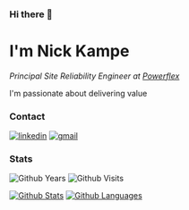 ### Hi there 👋

# I'm Nick Kampe

*Principal Site Reliability Engineer at [Powerflex][powerflex]*

I'm passionate about delivering value

### Contact
[![linkedin][linkedin-badge]][linkedin] [![gmail][gmail-badge]][gmail]

### Stats
![Github Years][gh-years-badge] ![Github Visits][gh-visits-badge]

[![Github Stats][gh-stats-section]][profile] [![Github Languages][gh-languages-section]][profile]

[powerflex]: https://www.powerflex.com/
[linkedin]: https://www.linkedin.com/in/kampe/
[linkedin-badge]: https://img.shields.io/badge/linkedin-%230077B5.svg?&style=for-the-badge&logo=linkedin&logoColor=white 
[gmail]: mailto:nickkampe+github@gmail.com
[gmail-badge]: https://img.shields.io/badge/gmail-nickkampe%40gmail.com-%23D14836.svg?&style=for-the-badge&logo=gmail&logoColor=white
[gh-years-badge]: https://badges.pufler.dev/years/Kampe?style=for-the-badge&label=Github%20Years&color=white
[gh-visits-badge]: https://badges.pufler.dev/visits/Kampe/kampe?style=for-the-badge&color=white
[gh-stats-section]: https://github-readme-stats.vercel.app/api?username=kampe&count_private=true&show_icons=true&theme=dracula&hide_title=true&include_all_commits=true
[gh-languages-section]: https://github-readme-stats.vercel.app/api/top-langs/?username=kampe&layout=compact&theme=dracula&hide_title=true&card_width=230
[profile]: https://github.com/kampe

